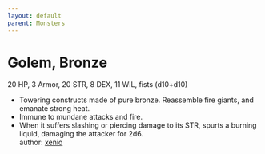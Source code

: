 ```yaml
---
layout: default
parent: Monsters 
--- 
```

# Golem, Bronze
20 HP, 3 Armor, 20 STR, 8 DEX, 11 WIL, fists (d10+d10)  
- Towering constructs made of pure bronze.   Reassemble fire giants, and emanate strong heat.  
- Immune to mundane attacks and fire.  
- When it suffers slashing or piercing damage to its STR, spurts a burning liquid, damaging the attacker for 2d6.  
author: [xenio](https://xenioinabottle.blogspot.com) 

